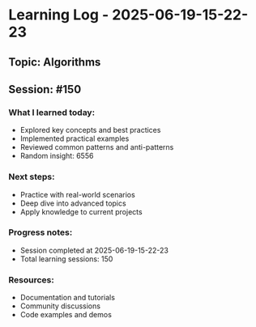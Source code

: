 # Learning Log - 2025-06-19-15-22-23

## Topic: Algorithms
## Session: #150

### What I learned today:
- Explored key concepts and best practices
- Implemented practical examples  
- Reviewed common patterns and anti-patterns
- Random insight: 6556

### Next steps:
- Practice with real-world scenarios
- Deep dive into advanced topics
- Apply knowledge to current projects

### Progress notes:
- Session completed at 2025-06-19-15-22-23
- Total learning sessions: 150

### Resources:
- Documentation and tutorials
- Community discussions
- Code examples and demos
